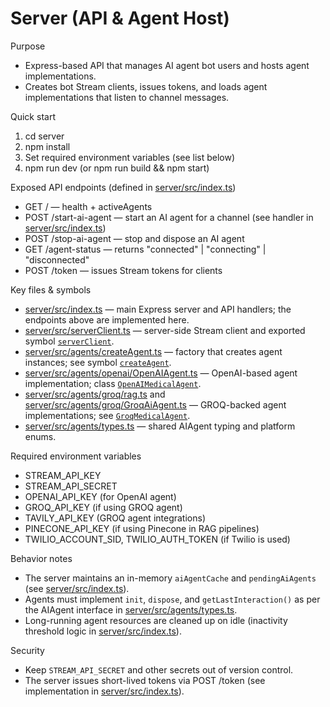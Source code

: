 # Server (API & Agent Host)

Purpose
- Express-based API that manages AI agent bot users and hosts agent implementations.
- Creates bot Stream clients, issues tokens, and loads agent implementations that listen to channel messages.

Quick start
1. cd server
2. npm install
3. Set required environment variables (see list below)
4. npm run dev (or npm run build && npm start)

Exposed API endpoints (defined in [server/src/index.ts](server/src/index.ts))
- GET / — health + activeAgents
- POST /start-ai-agent — start an AI agent for a channel (see handler in [server/src/index.ts](server/src/index.ts))
- POST /stop-ai-agent — stop and dispose an AI agent
- GET /agent-status — returns "connected" | "connecting" | "disconnected"
- POST /token — issues Stream tokens for clients

Key files & symbols
- [server/src/index.ts](server/src/index.ts) — main Express server and API handlers; the endpoints above are implemented here.
- [server/src/serverClient.ts](server/src/serverClient.ts) — server-side Stream client and exported symbol [`serverClient`](server/src/serverClient.ts).
- [server/src/agents/createAgent.ts](server/src/agents/createAgent.ts) — factory that creates agent instances; see symbol [`createAgent`](server/src/agents/createAgent.ts).
- [server/src/agents/openai/OpenAIAgent.ts](server/src/agents/openai/OpenAIAgent.ts) — OpenAI-based agent implementation; class [`OpenAIMedicalAgent`](server/src/agents/openai/OpenAIAgent.ts).
- [server/src/agents/groq/rag.ts](server/src/agents/groq/rag.ts) and [server/src/agents/groq/GroqAiAgent.ts](server/src/agents/groq/GroqAiAgent.ts) — GROQ-backed agent implementations; see [`GroqMedicalAgent`](server/src/agents/groq/GroqAiAgent.ts).
- [server/src/agents/types.ts](server/src/agents/types.ts) — shared AIAgent typing and platform enums.

Required environment variables
- STREAM_API_KEY
- STREAM_API_SECRET
- OPENAI_API_KEY (for OpenAI agent)
- GROQ_API_KEY (if using GROQ agent)
- TAVILY_API_KEY (GROQ agent integrations)
- PINECONE_API_KEY (if using Pinecone in RAG pipelines)
- TWILIO_ACCOUNT_SID, TWILIO_AUTH_TOKEN (if Twilio is used)

Behavior notes
- The server maintains an in-memory `aiAgentCache` and `pendingAiAgents` (see [server/src/index.ts](server/src/index.ts)).
- Agents must implement `init`, `dispose`, and `getLastInteraction()` as per the AIAgent interface in [server/src/agents/types.ts](server/src/agents/types.ts).
- Long-running agent resources are cleaned up on idle (inactivity threshold logic in [server/src/index.ts](server/src/index.ts)).

Security
- Keep `STREAM_API_SECRET` and other secrets out of version control.
- The server issues short-lived tokens via POST /token (see implementation in [server/src/index.ts](server/src/index.ts)).